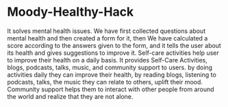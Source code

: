 # Moody-Healthy-Hack

It solves mental health issues. We have first collected questions about mental health and then created a form for it, then We have calculated a score according to the answers given to the form, and it tells the user about its health and gives suggestions to improve it. Self-care activities help user to improve their health on a daily basis. It provides Self-Care Activities, blogs, podcasts, talks, music, and community support to users. by doing activities daily they can improve their health, by reading blogs, listening to podcasts, talks, the music they can relate to others, uplift their mood. Community support helps them to interact with other people from around the world and realize that they are not alone.
<br>

